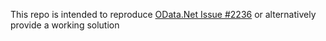 This repo is intended to reproduce [OData.Net Issue #2236](https://github.com/OData/odata.net/issues/2236) or alternatively provide a working solution
